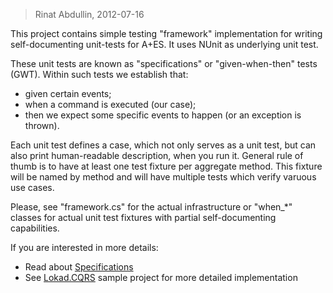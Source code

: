 ﻿> Rinat Abdullin, 2012-07-16

This project contains simple testing "framework" implementation for writing
self-documenting unit-tests for A+ES. It uses NUnit as underlying unit test.

These unit tests are known as "specifications" or "given-when-then" tests (GWT).
Within such tests we establish that:

* given certain events;
* when a command is executed (our case);
* then we expect some specific events to happen (or an exception is thrown).

Each unit test defines a case, which not only serves as a unit test, but can also
print human-readable description, when you run it. General rule of thumb is 
to have at least one test fixture per aggregate method. This fixture will 
be named by method and will have multiple tests which verify varuous use cases.

Please, see "framework.cs" for the actual infrastructure or "when_*" classes 
for actual unit test fixtures with partial self-documenting capabilities.

If you are interested in more details:

* Read about [Specifications](http://cqrsguide.com/doc:specification)
* See [Lokad.CQRS](http://lokad.github.com/lokad-cqrs/) sample project for more 
  detailed implementation